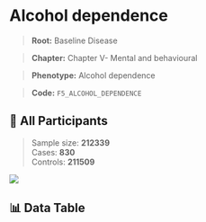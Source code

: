 # Alcohol dependence

> **Root:** Baseline Disease  

> **Chapter:** Chapter V- Mental and behavioural  

> **Phenotype:** Alcohol dependence  

> **Code:** `F5_ALCOHOL_DEPENDENCE`

## 🧪 All Participants  
> Sample size: **212339**  
> Cases: **830**  
> Controls: **211509**
<img src="/Sensitive/Figures/ALL/Incidence/F5_ALCOHOL_DEPENDENCE.png"/>

## 📊 Data Table
<CsvTableMRF src="/Sensitive/Data/ALL/Incidence/COX_F5_ALCOHOL_DEPENDENCE.csv"/>

